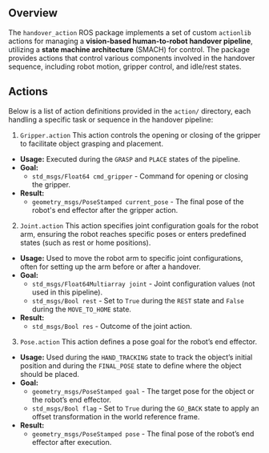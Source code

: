 ## Overview

The `handover_action` ROS package implements a set of custom `actionlib` actions for managing a **vision-based human-to-robot handover pipeline**, utilizing a **state machine architecture** (SMACH) for control. 
The package provides actions that control various components involved in the handover sequence, including robot motion, gripper control, and idle/rest states. 

## Actions

Below is a list of action definitions provided in the `action/` directory, each handling a specific task or sequence in the handover pipeline:

1. `Gripper.action`
This action controls the opening or closing of the gripper to facilitate object grasping and placement.

- **Usage:** Executed during the `GRASP` and `PLACE` states of the pipeline.
- **Goal:**
  - `std_msgs/Float64 cmd_gripper` - Command for opening or closing the gripper.
- **Result:**
  - `geometry_msgs/PoseStamped current_pose` - The final pose of the robot's end effector after the gripper action.

2. `Joint.action`
This action specifies joint configuration goals for the robot arm, ensuring the robot reaches specific poses or enters predefined states (such as rest or home positions).

- **Usage:** Used to move the robot arm to specific joint configurations, often for setting up the arm before or after a handover.
- **Goal:**
  - `std_msgs/Float64Multiarray joint` - Joint configuration values (not used in this pipeline).
  - `std_msgs/Bool rest` - Set to `True` during the `REST` state and `False` during the `MOVE_TO_HOME` state.
- **Result:**
  - `std_msgs/Bool res` - Outcome of the joint action.

3. `Pose.action`
This action defines a pose goal for the robot’s end effector.

- **Usage:** Used during the `HAND_TRACKING` state to track the object’s initial position and during the `FINAL_POSE` state to define where the object should be placed.
- **Goal:**
  - `geometry_msgs/PoseStamped goal` - The target pose for the object or the robot’s end effector.
  - `std_msgs/Bool flag` - Set to `True` during the `GO_BACK` state to apply an offset transformation in the world reference frame.
- **Result:**
  - `geometry_msgs/PoseStamped pose` - The final pose of the robot’s end effector after execution.
